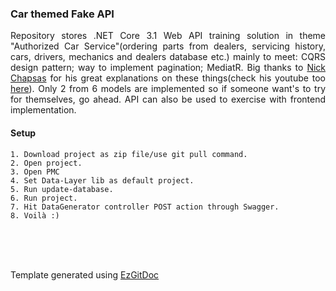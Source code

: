 <h3>Car themed Fake API</h3>

<p align="justify">Repository stores .NET Core 3.1 Web API training solution in theme "Authorized Car Service"(ordering parts from dealers, servicing history, cars, drivers, mechanics and dealers database etc.) mainly to meet: CQRS design pattern; way to implement pagination; MediatR. Big thanks to <a href="https://github.com/Elfocrash">Nick Chapsas</a> for his great explanations on these things(check his youtube too <a href="https://www.youtube.com/user/ElfocrashDev">here</a>). Only 2 from 6 models are implemented so if someone want's to try for themselves, go ahead. API can also be used to exercise with frontend implementation.</p>

<h4>Setup</h4>

```
1. Download project as zip file/use git pull command.
2. Open project.
3. Open PMC
4. Set Data-Layer lib as default project.
5. Run update-database.
6. Run project.
7. Hit DataGenerator controller POST action through Swagger.
8. Voilà :)
```

<br/>
<br/>
<br/>

Template generated using <a href="https://github.com/trolit/EzGitDoc">EzGitDoc</a>

